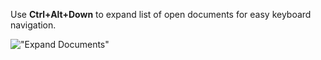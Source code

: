 ﻿Use **Ctrl+Alt+Down** to expand list of open documents for easy keyboard navigation.

!["Expand Documents"](images/ExpandDocs.png)